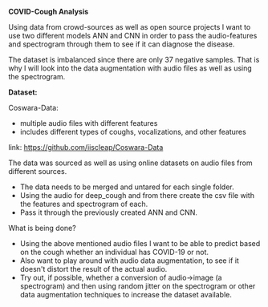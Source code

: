 **COVID-Cough Analysis**

Using data from crowd-sources as well as open source projects I want to use two different models ANN and CNN in order to pass the audio-features and spectrogram through them to see if it can diagnose the disease.

 The dataset is imbalanced since there are only 37 negative samples. That is why I will look into the data augmentation with audio files as well as using the spectrogram. 

**Dataset:** 

Coswara-Data: 

- multiple audio files with different features 
- includes different types of coughs, vocalizations, and other features 

link: https://github.com/iiscleap/Coswara-Data


The data was sourced as well as using online datasets on audio files from different sources. 
- The data needs to be merged and untared for each single folder. 
- Using the audio for deep_cough and from there create the csv file with the features and spectrogram of each. 
- Pass it through the previously created ANN and CNN. 

What is being done?

- Using the above mentioned audio files I want to be able to predict based on the cough whether an individual has COVID-19 or not. 
- Also want to play around with audio data augmentation, to see if it doesn't distort the result of the actual audio. 
- Try out, if possible, whether a conversion of audio->image (a spectrogram) and then using random jitter on the spectrogram or other data augmentation techniques to increase the dataset available.  


